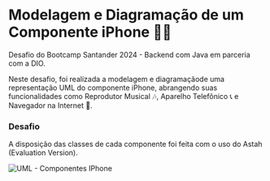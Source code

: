 # Modelagem e Diagramação de um Componente iPhone 📱🍎

Desafio do  Bootcamp Santander 2024 - Backend com Java em parceria com a DIO.

Neste desafio, foi realizada a modelagem e diagramaçãode uma representação UML do componente iPhone, abrangendo suas funcionalidades como Reprodutor Musical 🎶, Aparelho Telefônico 📞 e Navegador na Internet 🛜. 


### Desafio

A disposição das classes de cada componente foi feita com o uso do Astah (Evaluation Version). 

![UML - Componentes IPhone](https://github.com/daniellebiav/desafio-dio-poo/assets/118941526/aec17193-e55c-4901-b337-3a250e6a745e)
